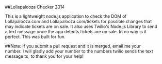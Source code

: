 ##Lollapalooza Checker 2014

This is a lightweight node.js application to check the DOM of Lollapalooza.com and Lollapalooza.com/tickets for possible changes that may indicate tickets are on sale.  It also uses Twilio's Node.js Library to send a text message once the app detects tickets are on sale.  In no way is it perfect.  This was built for fun.

##Note:  If you submit a pull request and it is merged, email me your number.  I will gladly add your number to the numbers twilio sends the text message to, to thank you for your help!
